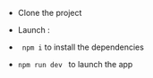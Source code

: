 - Clone the project

- Launch :

- ``` npm i``` to install the dependencies

- ``` npm run dev  ``` to launch the app

